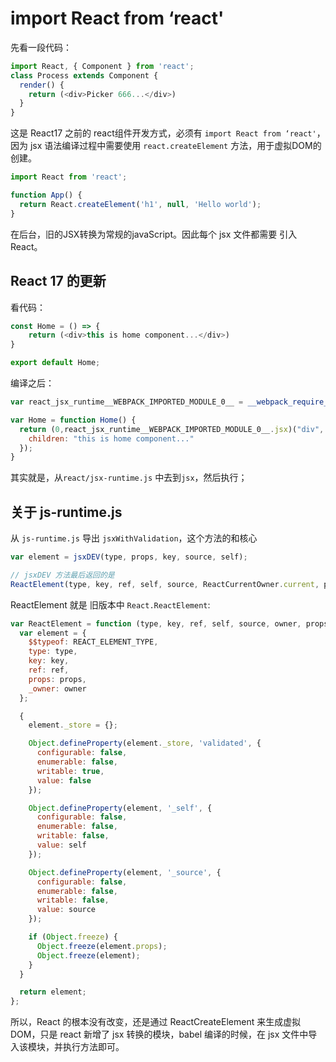 # import React from ‘react'

先看一段代码：

```js
import React, { Component } from 'react';
class Process extends Component {
  render() {
    return (<div>Picker 666...</div>)
  }
}
```

这是 React17 之前的 react组件开发方式，必须有 `import React from ‘react'`，因为 jsx 语法编译过程中需要使用 `react.createElement` 方法，用于虚拟DOM的创建。

```js
import React from 'react';

function App() {
  return React.createElement('h1', null, 'Hello world');
}
```

在后台，旧的JSX转换为常规的javaScript。因此每个 jsx 文件都需要 引入 React。

## React 17 的更新

看代码：

```js
const Home = () => {
	return (<div>this is home component...</div>)
}

export default Home;
```

编译之后：

```js
var react_jsx_runtime__WEBPACK_IMPORTED_MODULE_0__ = __webpack_require__(/*! react/jsx-runtime */ "./node_modules/react/jsx-runtime.js");

var Home = function Home() {
  return (0,react_jsx_runtime__WEBPACK_IMPORTED_MODULE_0__.jsx)("div", {
    children: "this is home component..."
  });
}
```

其实就是，从`react/jsx-runtime.js` 中去到`jsx`，然后执行；

## 关于 js-runtime.js

从 `js-runtime.js` 导出 `jsxWithValidation`，这个方法的和核心 

```js
var element = jsxDEV(type, props, key, source, self); 

// jsxDEV 方法最后返回的是
ReactElement(type, key, ref, self, source, ReactCurrentOwner.current, props);
```

ReactElement 就是 旧版本中 `React.ReactElement`: 

```js
var ReactElement = function (type, key, ref, self, source, owner, props) {
  var element = {
    $$typeof: REACT_ELEMENT_TYPE,
    type: type,
    key: key,
    ref: ref,
    props: props,
    _owner: owner
  };

  {
    element._store = {};

    Object.defineProperty(element._store, 'validated', {
      configurable: false,
      enumerable: false,
      writable: true,
      value: false
    });

    Object.defineProperty(element, '_self', {
      configurable: false,
      enumerable: false,
      writable: false,
      value: self
    });

    Object.defineProperty(element, '_source', {
      configurable: false,
      enumerable: false,
      writable: false,
      value: source
    });

    if (Object.freeze) {
      Object.freeze(element.props);
      Object.freeze(element);
    }
  }

  return element;
};
```

所以，React 的根本没有改变，还是通过 ReactCreateElement 来生成虚拟DOM，只是 react 新增了 jsx 转换的模块，babel 编译的时候，在 jsx 文件中导入该模块，并执行方法即可。
